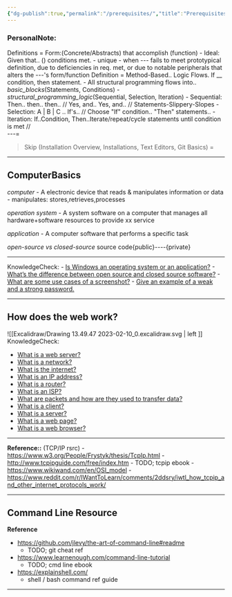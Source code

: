 ```yaml
---
{"dg-publish":true,"permalink":"/prerequisites/","title":"Prerequisites"}
---
```



### PersonalNote:
Definitions = Form:(Concrete/Abstracts) that accomplish (function)
	- Ideal: Given that.. () conditions met. 
		- unique - when --- fails to meet prototypical definition, due to deficiencies in req. met, or due to notable peripherals that alters the ---'s form/function 
Definition = Method-Based.. Logic Flows. If __ condition, then statement. 
	- All structural programming flows into.. *basic_blocks*(Statements, Conditions)
	-  *structural_programming_logic*(Sequential, Selection, Iteration)
			- Sequential: Then.. then.. then.. // Yes, and.. Yes, and..  // Statements-Slippery-Slopes
			- Selection: A | B | C .. If's..  //  Choose "If" condition.. "Then" statements.. 
			- Iteration: If..Condition, Then..Iterate/repeat/cycle statements until condition is met  //  
---=
> Skip (Installation Overview, Installations, Text Editors, Git Basics) = 



---

## ComputerBasics 
*computer* - A electronic device that reads & manipulates information or data 
	- manipulates: stores,retrieves,processes 

*operation system* - A system software on a computer that manages all hardware+software resources to provide xx service 

*application* - A computer software that performs a specific task 

*open-source vs closed-source* source code{public}----{private}

---
KnowledgeCheck: 
	-   [Is Windows an operating system or an application?](https://edu.gcfglobal.org/en/computerbasics/understanding-operating-systems/1/)
	-   [What’s the difference between open source and closed source software?](https://edu.gcfglobal.org/en/basic-computer-skills/open-source-vs-closed-source-software/1/)
	-   [What are some use cases of a screenshot?](https://edu.gcfglobal.org/en/techsavvy/taking-screenshots/1/)
	-   [Give an example of a weak and a strong password.](https://edu.gcfglobal.org/en/techsavvy/password-tips/1/)


---
## How does the web work? 
![[Excalidraw/Drawing   13.49.47  2023-02-10_0.excalidraw.svg \| left ]]
KnowledgeCheck: 
-   [What is a web server?](https://developer.mozilla.org/en-US/docs/Learn/Common_questions/Pages_sites_servers_and_search_engines)
-   [What is a network?](https://developer.mozilla.org/en-US/docs/Learn/Common_questions/How_does_the_Internet_work)
-   [What is the internet?](https://www.youtube.com/watch?v=7_LPdttKXPc&t=46s)
-   [What is an IP address?](https://developer.mozilla.org/en-US/docs/Learn/Common_questions/How_does_the_Internet_work)
-   [What is a router?](https://developer.mozilla.org/en-US/docs/Learn/Common_questions/How_does_the_Internet_work)
-   [What is an ISP?](https://developer.mozilla.org/en-US/docs/Learn/Common_questions/How_does_the_Internet_work)
-   [What are packets and how are they used to transfer data?](https://developer.mozilla.org/en-US/docs/Learn/Getting_started_with_the_web/How_the_Web_works#packets_explained)
-   [What is a client?](https://developer.mozilla.org/en-US/docs/Learn/Getting_started_with_the_web/How_the_Web_works#clients_and_servers)
-   [What is a server?](https://developer.mozilla.org/en-US/docs/Learn/Getting_started_with_the_web/How_the_Web_works#clients_and_servers)
-   [What is a web page?](https://developer.mozilla.org/en-US/docs/Learn/Common_questions/Pages_sites_servers_and_search_engines)
-   [What is a web browser?](https://www.youtube.com/watch?v=BrXPcaRlBqo&feature=youtu.be)

---
**Reference::**
(TCP/IP rsrc)
	- https://www.w3.org/People/Frystyk/thesis/TcpIp.html
	- http://www.tcpipguide.com/free/index.htm
		- TODO; tcpip ebook
	- https://www.wikiwand.com/en/OSI_model
	- https://www.reddit.com/r/IWantToLearn/comments/2ddsry/iwtl_how_tcpip_and_other_internet_protocols_work/

---
## Command Line Resource 
**Reference** 
- https://github.com/jlevy/the-art-of-command-line#readme
	- TODO; git cheat ref 
- https://www.learnenough.com/command-line-tutorial
	- TODO; cmd line ebook 
- https://explainshell.com/
	- shell / bash command ref  guide 

---
